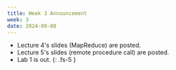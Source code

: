 ```yaml
---
title: Week 3 Announcement
week: 3
date: 2024-09-08
---
```


* Lecture 4's slides (MapReduce) are posted.
* Lecture 5's slides (remote procedure call) are posted.
* Lab 1 is out.
{: .fs-5 }
